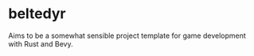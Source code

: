 # beltedyr

Aims to be a somewhat sensible project template for game development with Rust and Bevy.
